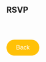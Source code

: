 ## RSVP
<br> <br>

<a href="https://githerdone17.github.io/MyPerfectWedding/" target="_blank">
    <button onclick = "history.back()" style="background-color: #FFC107; color: white; padding: 12px 25px; font-size: 16px; border: none; border-radius: 50px; cursor: pointer; margins: 5px 25px;">
        Back
    </button>
</a>


